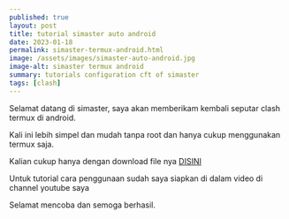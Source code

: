 ```yaml
---
published: true
layout: post
title: tutorial simaster auto android
date: 2023-01-18
permalink: simaster-termux-android.html
image: /assets/images/simaster-auto-android.jpg
image-alt: simaster termux android
summary: tutorials configuration cft of simaster
tags: [clash]
---
```


<p>Selamat datang di simaster, saya akan memberikam kembali seputar clash termux di android.</p>
<p>Kali ini lebih simpel dan mudah tanpa root dan hanya cukup menggunakan termux saja.</p>
<p>Kalian cukup hanya dengan download file nya <a href="https://www.mediafire.com/file/d9hulnafjgbu03u/simastercft.zip/file" >DISINI</a></p>
<p>Untuk tutorial cara penggunaan sudah saya siapkan di dalam video di channel youtube saya</p>
<p>Selamat mencoba dan semoga berhasil.</p>